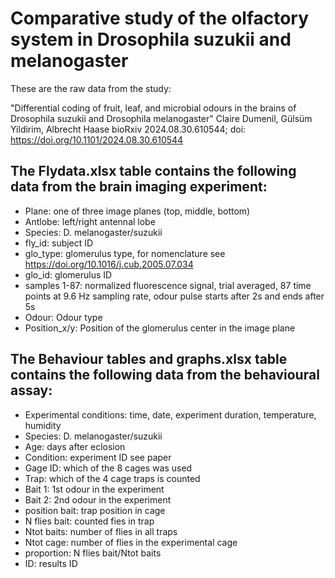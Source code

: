 # Comparative study of the olfactory system in Drosophila suzukii and melanogaster
These are the raw data from the study:

"Differential coding of fruit, leaf, and microbial odours in the brains of Drosophila suzukii and Drosophila melanogaster" Claire Dumenil, Gülsüm Yildirim, Albrecht Haase
bioRxiv 2024.08.30.610544; doi: https://doi.org/10.1101/2024.08.30.610544

## The Flydata.xlsx table contains the following data from the brain imaging experiment:
- Plane: one of three image planes (top, middle, bottom)
- Antlobe: left/right antennal lobe	
- Species: D. melanogaster/suzukii	
- fly_id: subject ID
- glo_type: glomerulus type, for nomenclature see https://doi.org/10.1016/j.cub.2005.07.034
- glo_id: glomerulus ID
- samples 1-87: normalized fluorescence signal, trial averaged, 87 time points at 9.6 Hz sampling rate, odour pulse starts after 2s and ends after 5s 	
- Odour: Odour type	
- Position_x/y: Position of the glomerulus center in the image plane

## The Behaviour tables and graphs.xlsx table contains the following data from the behavioural assay:
- Experimental conditions: time, date, experiment duration, temperature, humidity
- Species: D. melanogaster/suzukii	
- Age: days after eclosion
- Condition: experiment ID see paper
- Gage ID: which of the 8 cages was used
- Trap: which of the 4 cage traps is counted
- Bait 1: 1st odour in the experiment
- Bait 2: 2nd odour in the experiment
- position bait: trap position in cage
- N flies bait: counted fies in trap
- Ntot baits: number of flies in all traps
- Ntot cage: number of flies in the experimental cage
- proportion: N flies bait/Ntot baits
- ID: results ID
